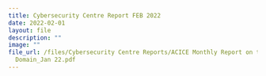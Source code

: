```yaml
---
title: Cybersecurity Centre Report FEB 2022
date: 2022-02-01
layout: file
description: ""
image: ""
file_url: /files/Cybersecurity Centre Reports/ACICE Monthly Report on the Cyber
  Domain_Jan 22.pdf
---
```

